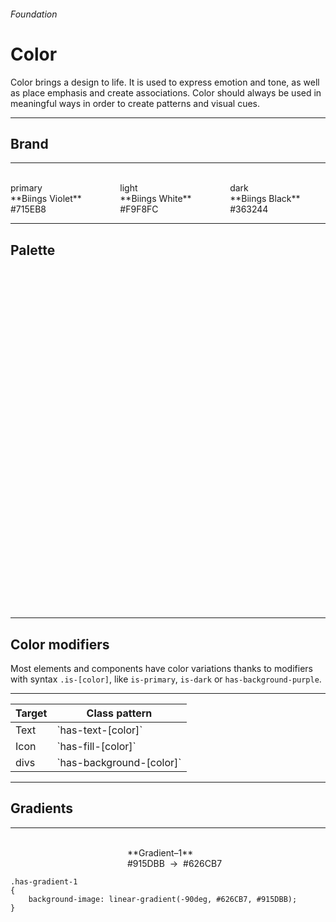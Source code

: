 <h6 class="subtitle is-5 has-text-grey has-text-weight-semibold">Foundation</h6><h1 class="title is-1 has-text-weight-bold">Color</h1>
<p class="subtitle is-5"><span class="has-text-weight-semibold">Color</span> brings a design to life. It is used to express emotion and tone, as well as place emphasis and create associations. Color should always be used in meaningful ways in order to create patterns and visual cues.</p>

<hr class="is-visible is-large">

<h2 class="title is-4">Brand</h2>

<hr class="is-small">

<div class="columns is-multiline">
    <div class="column is-3"><div class="notification has-background-primary"><br></div><span>primary</span><br>**Biings Violet**<br><span class="subtitle is-6 has-text-monospace">#715EB8</span></div>
    <div class="column is-3"><div class="notification has-background-light"><br></div><span>light</span><br>**Biings White**<br><span class="subtitle is-6 has-text-monospace">#F9F8FC</span></div>
    <div class="column is-3"><div class="notification has-background-dark"><br></div><span>dark</span><br>**Biings Black**<br><span class="subtitle is-6 has-text-monospace">#363244</span></div>
</div>

<hr class="is-visible is-large">

<h2 class="title is-4">Palette</h2>

<div class="columns is-multiline">
    <div class="column is-3"><div class="notification has-background-cyan"><br></div><span>cyan</span><br>**Viking**<br><span class="subtitle is-6 has-text-monospace">#78C0E0</span></div>
    <div class="column is-3"><div class="notification has-background-blue"><br></div><span>blue</span><br>**Indigo**<br><span class="subtitle is-6 has-text-monospace">#5A7BC9</span></div>
    <div class="column is-3"><div class="notification has-background-purple"><br></div><span>purple</span><br>**Blue Marguerite**<br><span class="subtitle is-6 has-text-monospace">#735BCC</span></div>
    <div class="column is-3"><div class="notification has-background-red"><br></div><span>red</span><br>**Froly**<br><span class="subtitle is-6 has-text-monospace">#EF626C</span></div>
    <div class="column is-12"></div>
    <div class="column is-3"><div class="notification has-background-turquoise"><br></div><span>turquoise</span><br>**Bermuda**<br><span class="subtitle is-6 has-text-monospace">#5DD9C1</span></div>
    <div class="column is-3"><div class="notification has-background-green"><br></div><span>green</span><br>**Emerald**<br><span class="subtitle is-6 has-text-monospace">#5bcc72</span></div>
    <div class="column is-3"><div class="notification has-background-yellow"><br></div><span>yellow</span><br>**Casablanca**<br><span class="subtitle is-6 has-text-monospace">#ffc15e</span></div>
    <div class="column is-3"><div class="notification has-background-orange"><br></div><span>orange</span><br>**Carrot Orange**<br><span class="subtitle is-6 has-text-monospace">#FF9505</span></div>
    <div class="column is-12"></div>
    <div class="column is-3"><div class="notification has-background-pink"><br></div><span>pink</span><br>**Fuchsia Pink**<br><span class="subtitle is-6 has-text-monospace">#cc5bb5</span></div>
    <div class="column is-3"><div class="notification has-background-white"><br></div><span> </span><br>** **<br><span class="subtitle is-6 has-text-monospace"></span></div>
    <div class="column is-3"><div class="notification has-background-white"><br></div><span> </span><br>** **<br><span class="subtitle is-6 has-text-monospace"></span></div>
    <div class="column is-3"><div class="notification has-background-white"><br></div><span> </span><br>** **<br><span class="subtitle is-6 has-text-monospace"></span></div>
    <div class="column is-12"></div>
    <div class="column is-3"><div class="notification has-background-white" style="box-shadow: inset 0 0 0 1px rgba(0,0,0,0.05);"><br></div><span>white</span><br><span class="subtitle is-6 has-text-monospace">#FFFFFF</span></div>
    <div class="column is-3"><div class="notification has-background-white-bis"><br></div><span>white-bis</span><br><span class="subtitle is-6 has-text-monospace">#F9F8FC</span></div>
    <div class="column is-3"><div class="notification has-background-white-ter"><br></div><span>white-ter</span><br><span class="subtitle is-6 has-text-monospace">#F6F5FA</span></div>
    <div class="column is-3"><div class="notification has-background-grey-lighter"><br></div><span>grey-lighter</span><br><span class="subtitle is-6 has-text-monospace">#E9E8EC</span></div>
    <div class="column is-12"></div>    
    <div class="column is-3"><div class="notification has-background-grey-light"><br></div><span>grey-light</span><br><span class="subtitle is-6 has-text-monospace">#DAD9DF</span></div>
    <div class="column is-3"><div class="notification has-background-grey"><br></div><span>grey</span><br><span class="subtitle is-6 has-text-monospace">#CBC9D3</span></div>
    <div class="column is-3"><div class="notification has-background-grey-dark"><br></div><span>grey-dark</span><br><span class="subtitle is-6 has-text-monospace">#474259</span></div>
    <div class="column is-3"><div class="notification has-background-grey-darker"><br></div><span>grey-darker</span><br><span class="subtitle is-6 has-text-monospace">#363244</span></div>
    <div class="column is-12"><br></div>
    <div class="column is-3"><div class="notification has-background-black-ter"><br></div><span>black-ter</span><br><span class="subtitle is-6 has-text-monospace">#302D3D</span></div>
    <div class="column is-3"><div class="notification has-background-black-bis"><br></div><span>black-bis</span><br><span class="subtitle is-6 has-text-monospace">#25222F</span></div>
    <div class="column is-3"><div class="notification has-background-black"><br></div><span>black</span><br><span class="subtitle is-6 has-text-monospace">#15141B</span></div>
</div>

<hr class="is-large is-visible">

<h2 class="title is-4">Color modifiers</h2>

Most elements and components have color variations thanks to modifiers with syntax `.is-[color]`, like `is-primary`, `is-dark` or `has-background-purple`.

<hr class="is-small">

<table class="table is-bordered">
<thead>
    <tr><th>Target</th>
    <th>Class pattern</th></tr>
</thead>
<tbody>
    <tr><td>Text</td><td>`has-text-[color]`</td></tr>
    <tr><td>Icon</td><td>`has-fill-[color]`</td></tr>
    <tr><td>divs</td><td>`has-background-[color]`</td></tr>
</tbody>
</table>

<hr class="is-large is-visible">

<h2 class="title is-4">Gradients</h2>

<hr class="is-invisible is-small">

<div class="columns is-multiline is-gapless">
    <div class="column is-12"><div class="notification has-gradient-1"><br></div></div>
    <div class="column is-12"><br>**Gradient–1**<br><span class="subtitle is-6 has-text-monospace">#915DBB</span> &nbsp;→&nbsp; <span class="subtitle is-6 has-text-monospace">#626CB7</span></div>
</div>

    .has-gradient-1
    {
        background-image: linear-gradient(-90deg, #626CB7, #915DBB);
    }
